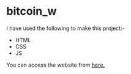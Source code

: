 # bitcoin_w

I have used the following to make this project:-
- HTML
- CSS
- JS

You can access the website from [here.](http://peace0907.me/bitcoin_w/)

